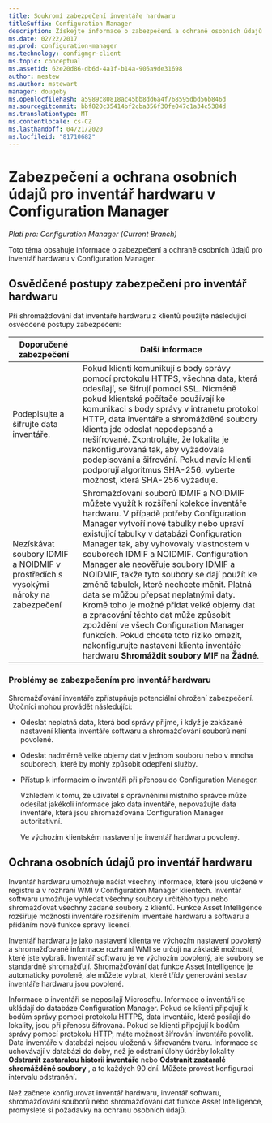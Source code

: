 ```yaml
---
title: Soukromí zabezpečení inventáře hardwaru
titleSuffix: Configuration Manager
description: Získejte informace o zabezpečení a ochraně osobních údajů pro inventář hardwaru v Configuration Manager.
ms.date: 02/22/2017
ms.prod: configuration-manager
ms.technology: configmgr-client
ms.topic: conceptual
ms.assetid: 62e20d86-db6d-4a1f-b14a-905a9de31698
author: mestew
ms.author: mstewart
manager: dougeby
ms.openlocfilehash: a5989c80818ac45bb8dd6a4f768595dbd56b846d
ms.sourcegitcommit: bbf820c35414bf2cba356f30fe047c1a34c5384d
ms.translationtype: MT
ms.contentlocale: cs-CZ
ms.lasthandoff: 04/21/2020
ms.locfileid: "81710682"
---
```

# <a name="security-and-privacy-for-hardware-inventory-in-configuration-manager"></a>Zabezpečení a ochrana osobních údajů pro inventář hardwaru v Configuration Manager

*Platí pro: Configuration Manager (Current Branch)*

Toto téma obsahuje informace o zabezpečení a ochraně osobních údajů pro inventář hardwaru v Configuration Manager.  

##  <a name="security-best-practices-for-hardware-inventory"></a><a name="BKMK_Security_HardwareInventory"></a> Osvědčené postupy zabezpečení pro inventář hardwaru  
 Při shromažďování dat inventáře hardwaru z klientů použijte následující osvědčené postupy zabezpečení:  

|Doporučené zabezpečení|Další informace|  
|----------------------------|----------------------|  
|Podepisujte a šifrujte data inventáře.|Pokud klienti komunikují s body správy pomocí protokolu HTTPS, všechna data, která odesílají, se šifrují pomocí SSL. Nicméně pokud klientské počítače používají ke komunikaci s body správy v intranetu protokol HTTP, data inventáře a shromážděné soubory klienta jde odeslat nepodepsané a nešifrované. Zkontrolujte, že lokalita je nakonfigurovaná tak, aby vyžadovala podepisování a šifrování. Pokud navíc klienti podporují algoritmus SHA-256, vyberte možnost, která SHA-256 vyžaduje.|  
|Nezískávat soubory IDMIF a NOIDMIF v prostředích s vysokými nároky na zabezpečení|Shromažďování souborů IDMIF a NOIDMIF můžete využít k rozšíření kolekce inventáře hardwaru. V případě potřeby Configuration Manager vytvoří nové tabulky nebo upraví existující tabulky v databázi Configuration Manager tak, aby vyhovovaly vlastnostem v souborech IDMIF a NOIDMIF. Configuration Manager ale neověřuje soubory IDMIF a NOIDMIF, takže tyto soubory se dají použít ke změně tabulek, které nechcete měnit. Platná data se můžou přepsat neplatnými daty. Kromě toho je možné přidat velké objemy dat a zpracování těchto dat může způsobit zpoždění ve všech Configuration Manager funkcích. Pokud chcete toto riziko omezit, nakonfigurujte nastavení klienta inventáře hardwaru **Shromáždit soubory MIF** na **Žádné**.|  

### <a name="security-issues-for-hardware-inventory"></a>Problémy se zabezpečením pro inventář hardwaru  
 Shromažďování inventáře zpřístupňuje potenciální ohrožení zabezpečení. Útočníci mohou provádět následující:  

- Odeslat neplatná data, která bod správy přijme, i když je zakázané nastavení klienta inventáře softwaru a shromažďování souborů není povolené.  

- Odeslat nadměrně velké objemy dat v jednom souboru nebo v mnoha souborech, které by mohly způsobit odepření služby.  

- Přístup k informacím o inventáři při přenosu do Configuration Manager.  

  Vzhledem k tomu, že uživatel s oprávněními místního správce může odesílat jakékoli informace jako data inventáře, nepovažujte data inventáře, která jsou shromažďována Configuration Manager autoritativní.  

  Ve výchozím klientském nastavení je inventář hardwaru povolený.  

##  <a name="privacy-information-for-hardware-inventory"></a><a name="BKMK_Privacy_HardwareInventory"></a> Ochrana osobních údajů pro inventář hardwaru  
 Inventář hardwaru umožňuje načíst všechny informace, které jsou uložené v registru a v rozhraní WMI v Configuration Manager klientech. Inventář softwaru umožňuje vyhledat všechny soubory určitého typu nebo shromažďovat všechny zadané soubory z klientů. Funkce Asset Intelligence rozšiřuje možnosti inventáře rozšířením inventáře hardwaru a softwaru a přidáním nové funkce správy licencí.  

 Inventář hardwaru je jako nastavení klienta ve výchozím nastavení povolený a shromažďované informace rozhraní WMI se určují na základě možností, které jste vybrali. Inventář softwaru je ve výchozím povolený, ale soubory se standardně shromažďují. Shromažďování dat funkce Asset Intelligence je automaticky povolené, ale můžete vybrat, které třídy generování sestav inventáře hardwaru jsou povolené.  

 Informace o inventáři se neposílají Microsoftu. Informace o inventáři se ukládají do databáze Configuration Manager. Pokud se klienti připojují k bodům správy pomocí protokolu HTTPS, data inventáře, které posílají do lokality, jsou při přenosu šifrovaná. Pokud se klienti připojují k bodům správy pomocí protokolu HTTP, máte možnost šifrování inventáře povolit. Data inventáře v databázi nejsou uložená v šifrovaném tvaru. Informace se uchovávají v databázi do doby, než je odstraní úlohy údržby lokality **Odstranit zastaralou historii inventáře** nebo **Odstranit zastaralé shromážděné soubory** , a to každých 90 dní. Můžete provést konfiguraci intervalu odstranění.  

 Než začnete konfigurovat inventář hardwaru, inventář softwaru, shromažďování souborů nebo shromažďování dat funkce Asset Intelligence, promyslete si požadavky na ochranu osobních údajů.  
